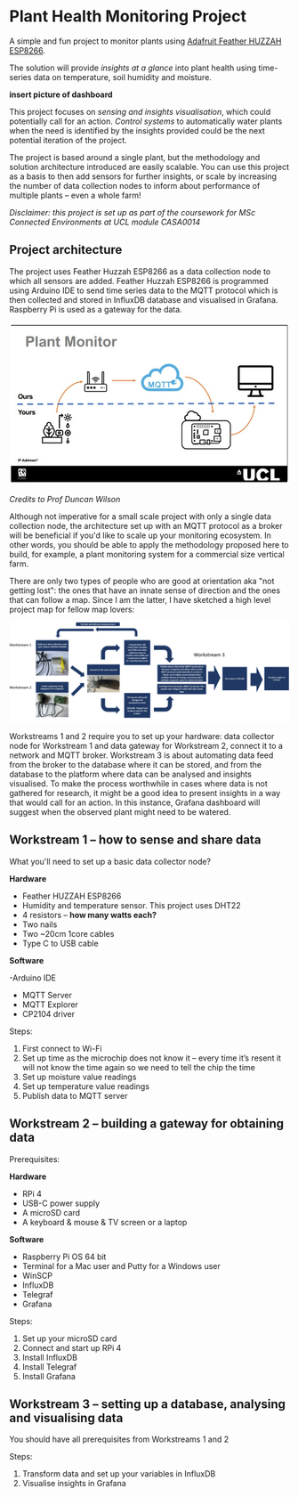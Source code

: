 # Plant Health Monitoring Project

A simple and fun project to monitor plants using [Adafruit Feather HUZZAH ESP8266](https://learn.adafruit.com/adafruit-feather-huzzah-esp8266/overview). 

The solution will provide _insights at a glance_ into plant health using time-series data on temperature, soil humidity and moisture.

**insert picture of dashboard**

This project focuses on _sensing and insights visualisation_, which could potentially call for an action. _Control systems_ to automatically water plants when the need is identified by the insights provided could be the next potential iteration of the project. 

The project is based around a single plant, but the methodology and solution architecture introduced are easily scalable. You can use this project as a basis to then add sensors for further insights, or scale by increasing the number of data collection nodes to inform about performance of multiple plants – even a whole farm!

_Disclaimer: this project is set up as part of the coursework for MSc Connected Environments at UCL module CASA0014_


## Project architecture

The project uses Feather Huzzah ESP8266 as a data collection node to which all sensors are added. Feather Huzzah ESP8266 is programmed using Arduino IDE to send time series data to the MQTT protocol which is then collected and stored in InfluxDB database and visualised in Grafana. Raspberry Pi is used as a gateway for the data.

![Alt text]( https://github.com/StrikeEB/PlantMonitor/blob/main/network%20diagram.jpg)

_Credits to Prof Duncan Wilson_

Although not imperative for a small scale project with only a single data collection node, the architecture set up with an MQTT protocol as a broker will be beneficial if you'd like to scale up your monitoring ecosystem. In other words, you should be able to apply the methodology proposed here to build, for example, a plant monitoring system for a commercial size vertical farm.

There are only two types of people who are good at orientation aka "not getting lost": the ones that have an innate sense of direction and the ones that can follow a map. Since I am the latter, I have sketched a high level project map for fellow map lovers:

![Alt text](https://github.com/StrikeEB/PlantMonitor/blob/24e39f4671f419e6fca6abf293e37a72f6e9d009/Project%20map.jpg)

Workstreams 1 and 2 require you to set up your hardware: data collector node for Workstream 1 and data gateway for Workstream 2, connect it to a network and MQTT broker. Workstream 3 is about automating data feed from the broker to the database where it can be stored, and from the database to the platform where data can be analysed and insights visualised. To make the process worthwhile in cases where data is not gathered for research, it might be a good idea to present insights in a way that would call for an action. In this instance,  Grafana dashboard will suggest when the observed plant might need to be watered. 

## Workstream 1 – how to sense and share data

What you'll need to set up a basic data collector node?

**Hardware**

- Feather HUZZAH ESP8266
- Humidity and temperature sensor. This project uses DHT22
- 4 resistors – **how many watts each?**
- Two nails
- Two ~20cm 1core cables
- Type C to USB cable 

**Software**

-Arduino IDE
- MQTT Server
- MQTT Explorer
- CP2104 driver

Steps:

1.	First connect to Wi-Fi
2.	Set up time as the microchip does not know it – every time it’s resent it will not know the time again so we need to tell the chip the time
3.	Set up moisture value readings
4.	Set up temperature value readings 
5.	Publish data to MQTT server


## Workstream 2 – building a gateway for obtaining data 

Prerequisites:

**Hardware**
-	RPi 4
-	USB-C power supply
-	A microSD card
-	A keyboard & mouse & TV screen or a laptop

**Software**
-	Raspberry Pi OS 64 bit
-	Terminal for a Mac user and Putty for a Windows user
-	WinSCP
-	InfluxDB
-	Telegraf
-	Grafana

Steps:

1.	Set up your microSD card
2.	Connect and start up RPi 4
3.	Install InfluxDB
4.	Install Telegraf
5.	Install Grafana


## Workstream 3 – setting up a database, analysing and visualising data

You should have all prerequisites from Workstreams 1 and 2
 
Steps: 
1.	Transform data and set up your variables in InfluxDB
2.	Visualise insights in Grafana
